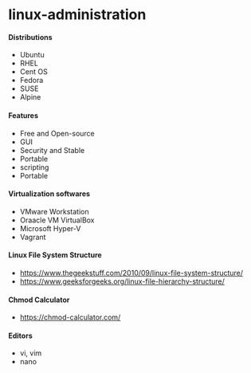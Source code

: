 # linux-administration

#### Distributions
- Ubuntu
- RHEL
- Cent OS
- Fedora
- SUSE
- Alpine

#### Features
- Free and Open-source
- GUI
- Security and Stable
- Portable
- scripting
- Portable

#### Virtualization softwares
- VMware Workstation
- Oraacle VM VirtualBox
- Microsoft Hyper-V
- Vagrant
 
#### Linux File System Structure
- https://www.thegeekstuff.com/2010/09/linux-file-system-structure/
- https://www.geeksforgeeks.org/linux-file-hierarchy-structure/

#### Chmod Calculator
- https://chmod-calculator.com/

#### Editors
- vi, vim
- nano

